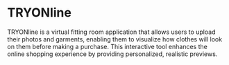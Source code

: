 # TRYONline
TRYONline is a virtual fitting room application that allows users to upload their photos and garments, enabling them to visualize how clothes will look on them before making a purchase. This interactive tool enhances the online shopping experience by providing personalized, realistic previews.
